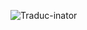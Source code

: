 ![Traduc-inator](https://github.com/yoyoking94/Traduc-inator/assets/56436435/a732216a-ec5d-4c56-9d85-3709370715ce)
